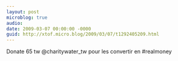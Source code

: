```yaml
---
layout: post
microblog: true
audio: 
date: 2009-03-07 00:00:00 -0000
guid: http://xtof.micro.blog/2009/03/07/t1292405209.html
---
```

Donate 65 tw @charitywater_tw pour les convertir en #realmoney
